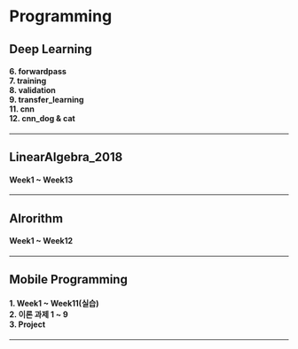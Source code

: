 # Programming

<h2> Deep Learning </h2>
<h4> 6. forwardpass <br>7. training <br>8. validation <br>9. transfer_learning <br>11. cnn <br>12. cnn_dog & cat </h4>
<hr>

<h2> LinearAlgebra_2018 </h2>
<h4> Week1 ~ Week13 </h4>
<hr>

<h2> Alrorithm </h2>
<h4> Week1 ~ Week12 </h4>
<hr>

<h2> Mobile Programming </h2>
<h4> 1. Week1 ~ Week11(실습) <br>2. 이론 과제 1 ~ 9 <br>3. Project </h4>
<hr>
